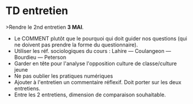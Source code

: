 # TD entretien

&gt;Rendre le 2nd entretien **3 MAI**.

* Le COMMENT plutôt que le pourquoi qui doit guider nos questions \(qui ne doivent pas prendre la forme du questionnaire\).
* Utiliser les réf. sociologiques du cours : Lahire — Coulangeon — Bourdieu — Peterson
* Garder en tête pour l'analyse l'opposition culture de classe/culture jeune
* Ne pas oublier les pratiques numériques
* Ajouter à l'entretien un commentaire réflexif. Doit porter sur les deux entretiens.
* Entre les 2 entretiens, dimension de comparaison souhaitable.



